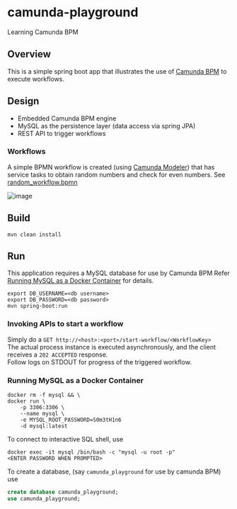 # camunda-playground
Learning Camunda BPM

## Overview
This is a simple spring boot app that illustrates the use of [Camunda BPM]() to execute workflows.

## Design
- Embedded Camunda BPM engine
- MySQL as the persistence layer (data access via spring JPA)
- REST API to trigger workflows

### Workflows 
A simple BPMN workflow is created (using [Camunda Modeler]()) that has service tasks to obtain random numbers and check for even numbers.
See [random_workflow.bpmn](src/main/resources/random_workflow.bpmn)

![image](https://user-images.githubusercontent.com/990210/75332381-498ec780-58aa-11ea-8694-44c820b81442.png)

## Build
`mvn clean install`

## Run
This application requires a MySQL database for use by Camunda BPM
Refer [Running MySQL as a Docker Container](#running-mysql-as-a-docker-container) for details.

```shell
export DB_USERNAME=<db username>
export DB_PASSWORD=<db password>
mvn spring-boot:run
```

### Invoking APIs to start a workflow
Simply do a `GET http://<host>:<port>/start-workflow/<WorkflowKey>`    
The actual process instance is executed asynchronously, and the client receives a `202 ACCEPTED` response.    
Follow logs on STDOUT for progress of the triggered workflow.

### Running MySQL as a Docker Container
```
docker rm -f mysql && \
docker run \
    -p 3306:3306 \
    --name mysql \
    -e MYSQL_ROOT_PASSWORD=S0m3tH1n6
    -d mysql:latest
```

To connect to interactive SQL shell, use
```
docker exec -it mysql /bin/bash -c "mysql -u root -p"
<ENTER PASSWORD WHEN PROMPTED>
```

To create a database, (say `camunda_playground` for use by camunda BPM) use
```sql
create database camunda_playground;
use camunda_playground;
```